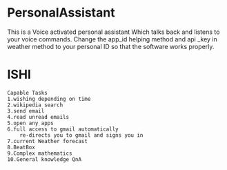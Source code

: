 # PersonalAssistant
This is a Voice activated personal assistant Which talks back and listens to your voice commands.
Change the app_id helping method and api _key in weather method to your personal ID so that the software works properly.
#	       ISHI
```
Capable Tasks
1.wishing depending on time
2.wikipedia search
3.send email
4.read unread emails
5.open any apps
6.full access to gmail automatically 
	re-directs you to gmail and signs you in
7.current Weather forecast
8.BeatBox
9.Complex mathematics
10.General knowledge QnA
```
